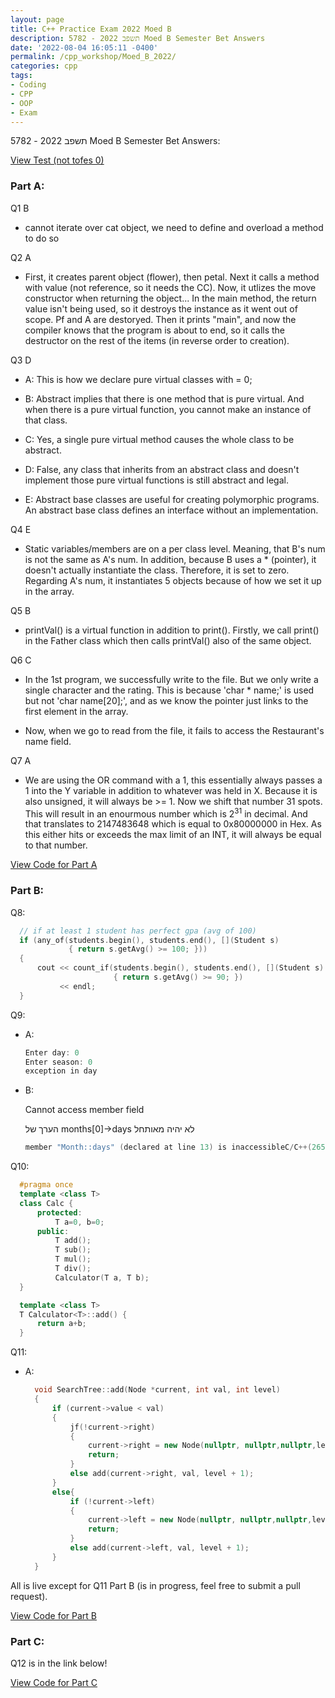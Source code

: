 ```yaml
---
layout: page
title: C++ Practice Exam 2022 Moed B
description: 5782 - תשפב 2022 Moed B Semester Bet Answers
date: '2022-08-04 16:05:11 -0400'
permalink: /cpp_workshop/Moed_B_2022/
categories: cpp
tags:
- Coding
- CPP
- OOP
- Exam
---
```


5782 - תשפב 2022 Moed B Semester Bet Answers:

[View Test (not tofes 0)](https://github.com/avipars/CS-Resources/blob/main/cpp_workshop/Moed_B_2022/test.pdf)

### Part A: 

Q1 B

 * cannot iterate over cat object, we need to define and overload a method to do so

Q2 A

 * First, it creates parent object (flower), then petal. Next it calls a method with value (not reference, so it needs the CC). Now, it utlizes the move constructor when returning the object... In the main method, the return value isn't being used, so it destroys the instance as it went out of scope. Pf and A are destoryed. Then it prints "main", and now the compiler knows that the program is about to end, so it calls the destructor on the rest of the items (in reverse order to creation).

Q3 D

 * A: This is how we declare pure virtual classes with = 0;

 * B: Abstract implies that there is one method that is pure virtual. And when there is a pure virtual function, you cannot make an instance of that class.

 * C: Yes, a single pure virtual method causes the whole class to be abstract.

 * D: False, any class that inherits from an abstract class and doesn't implement those pure virtual functions is still abstract and legal. 

 * E: Abstract base classes are useful for creating polymorphic programs. An abstract base class defines an interface without an implementation.

Q4 E

 * Static variables/members are on a per class level. Meaning, that B's num is not the same as A's num. In addition, because B uses a * (pointer), it doesn't actually instantiate the class. Therefore, it is set to zero. Regarding A's num, it instantiates 5 objects because of how we set it up in the array. 


Q5 B 

 * printVal() is a virtual function in addition to print(). Firstly, we call print() in the Father class which then calls printVal() also of the same object. 

Q6 C 

 * In the 1st program, we successfully write to the file. But we only write a single character and the rating. This is because 'char * name;' is used but not 'char name[20];', and as we know the pointer just links to the first element in the array. 

 * Now, when we go to read from the file, it fails to access the Restaurant's name field. 

Q7 A 

 * We are using the OR command with a 1, this essentially always passes a 1 into the Y variable in addition to whatever was held in X. Because it is also unsigned, it will always be >= 1. Now we shift that number 31 spots. This will result in an enourmous number which is 2<sup>31</sup> in decimal. And that translates to 2147483648 which is equal to 0x80000000 in Hex. As this either hits or exceeds the max limit of an INT, it will always be equal to that number. 


[View Code for Part A](https://github.com/avipars/CS-Resources/blob/main/cpp_workshop/Moed_B_2022/A)



### Part B: 


Q8: 


  ```cpp
    // if at least 1 student has perfect gpa (avg of 100)
    if (any_of(students.begin(), students.end(), [](Student s)
               { return s.getAvg() >= 100; }))
    {
        cout << count_if(students.begin(), students.end(), [](Student s)
                         { return s.getAvg() >= 90; })
             << endl;
    }
  ```

Q9: 

* A: 

  ```cpp
  Enter day: 0
  Enter season: 0
  exception in day
  ```

* B:

    Cannot access member field 

    הערך של months[0]->days לא יהיה מאותחל 

    ```cpp
    member "Month::days" (declared at line 13) is inaccessibleC/C++(265)
    ```


Q10:

    
  ```cpp
    #pragma once
    template <class T>
    class Calc {
        protected:
            T a=0, b=0;
        public: 
            T add();
            T sub();
            T mul();
            T div();
            Calculator(T a, T b);
    }

    template <class T>
    T Calculator<T>::add() {
        return a+b;
    }
  ```

Q11: 

* A:

  ```cpp
    void SearchTree::add(Node *current, int val, int level)
    {
        if (current->value < val)
        {
            jf(!current->right)
            {
                current->right = new Node(nullptr, nullptr,nullptr,level);
                return;
            }
            else add(current->right, val, level + 1);
        }
        else{
            if (!current->left)
            {
                current->left = new Node(nullptr, nullptr,nullptr,level);
                return;
            }
            else add(current->left, val, level + 1);
        }
    }
  ```


All is live except for Q11 Part B (is in progress, feel free to submit a pull request). 

[View Code for Part B](https://github.dev/avipars/CS-Resources/blob/main/cpp_workshop/Moed_B_2022/B)


### Part C:

Q12 is in the link below! 

[View Code for Part C](https://github.dev/avipars/CS-Resources/blob/main/cpp_workshop/Moed_B_2022/C) 
